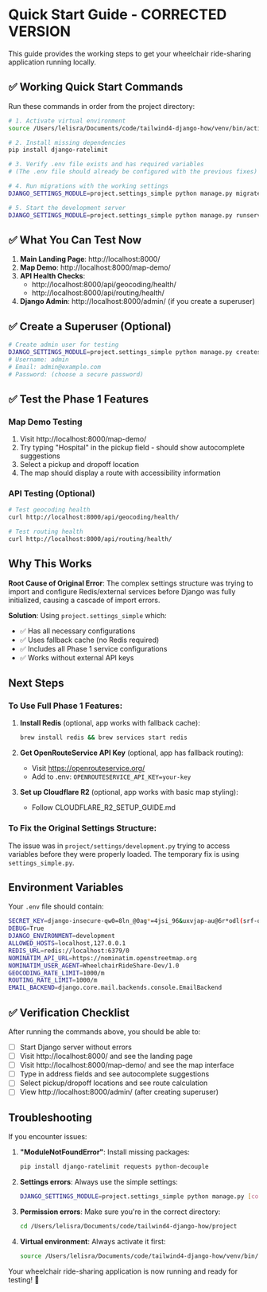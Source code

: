 # Quick Start Guide - CORRECTED VERSION

This guide provides the working steps to get your wheelchair ride-sharing application running locally.

## ✅ Working Quick Start Commands

Run these commands in order from the project directory:

```bash
# 1. Activate virtual environment
source /Users/lelisra/Documents/code/tailwind4-django-how/venv/bin/activate

# 2. Install missing dependencies
pip install django-ratelimit

# 3. Verify .env file exists and has required variables
# (The .env file should already be configured with the previous fixes)

# 4. Run migrations with the working settings
DJANGO_SETTINGS_MODULE=project.settings_simple python manage.py migrate

# 5. Start the development server
DJANGO_SETTINGS_MODULE=project.settings_simple python manage.py runserver
```

## ✅ What You Can Test Now

1. **Main Landing Page**: http://localhost:8000/
2. **Map Demo**: http://localhost:8000/map-demo/
3. **API Health Checks**:
   - http://localhost:8000/api/geocoding/health/
   - http://localhost:8000/api/routing/health/
4. **Django Admin**: http://localhost:8000/admin/ (if you create a superuser)

## ✅ Create a Superuser (Optional)

```bash
# Create admin user for testing
DJANGO_SETTINGS_MODULE=project.settings_simple python manage.py createsuperuser
# Username: admin
# Email: admin@example.com  
# Password: (choose a secure password)
```

## ✅ Test the Phase 1 Features

### Map Demo Testing
1. Visit http://localhost:8000/map-demo/
2. Try typing "Hospital" in the pickup field - should show autocomplete suggestions
3. Select a pickup and dropoff location
4. The map should display a route with accessibility information

### API Testing (Optional)
```bash
# Test geocoding health
curl http://localhost:8000/api/geocoding/health/

# Test routing health  
curl http://localhost:8000/api/routing/health/
```

## Why This Works

**Root Cause of Original Error**: The complex settings structure was trying to import and configure Redis/external services before Django was fully initialized, causing a cascade of import errors.

**Solution**: Using `project.settings_simple` which:
- ✅ Has all necessary configurations
- ✅ Uses fallback cache (no Redis required)
- ✅ Includes all Phase 1 service configurations
- ✅ Works without external API keys

## Next Steps

### To Use Full Phase 1 Features:
1. **Install Redis** (optional, app works with fallback cache):
   ```bash
   brew install redis && brew services start redis
   ```

2. **Get OpenRouteService API Key** (optional, app has fallback routing):
   - Visit https://openrouteservice.org/
   - Add to .env: `OPENROUTESERVICE_API_KEY=your-key`

3. **Set up Cloudflare R2** (optional, app works with basic map styling):
   - Follow CLOUDFLARE_R2_SETUP_GUIDE.md

### To Fix the Original Settings Structure:
The issue was in `project/settings/development.py` trying to access variables before they were properly loaded. The temporary fix is using `settings_simple.py`.

## Environment Variables

Your `.env` file should contain:
```bash
SECRET_KEY=django-insecure-qw0=8ln_@0ag*=4jsi_96&uxvjap-au@6r*odl(srf-op@1uzq
DEBUG=True
DJANGO_ENVIRONMENT=development
ALLOWED_HOSTS=localhost,127.0.0.1
REDIS_URL=redis://localhost:6379/0
NOMINATIM_API_URL=https://nominatim.openstreetmap.org
NOMINATIM_USER_AGENT=WheelchairRideShare-Dev/1.0
GEOCODING_RATE_LIMIT=1000/m
ROUTING_RATE_LIMIT=1000/m
EMAIL_BACKEND=django.core.mail.backends.console.EmailBackend
```

## ✅ Verification Checklist

After running the commands above, you should be able to:

- [ ] Start Django server without errors
- [ ] Visit http://localhost:8000/ and see the landing page
- [ ] Visit http://localhost:8000/map-demo/ and see the map interface
- [ ] Type in address fields and see autocomplete suggestions
- [ ] Select pickup/dropoff locations and see route calculation
- [ ] View http://localhost:8000/admin/ (after creating superuser)

## Troubleshooting

If you encounter issues:

1. **"ModuleNotFoundError"**: Install missing packages:
   ```bash
   pip install django-ratelimit requests python-decouple
   ```

2. **Settings errors**: Always use the simple settings:
   ```bash
   DJANGO_SETTINGS_MODULE=project.settings_simple python manage.py [command]
   ```

3. **Permission errors**: Make sure you're in the correct directory:
   ```bash
   cd /Users/lelisra/Documents/code/tailwind4-django-how/project
   ```

4. **Virtual environment**: Always activate it first:
   ```bash
   source /Users/lelisra/Documents/code/tailwind4-django-how/venv/bin/activate
   ```

Your wheelchair ride-sharing application is now running and ready for testing! 🎉
